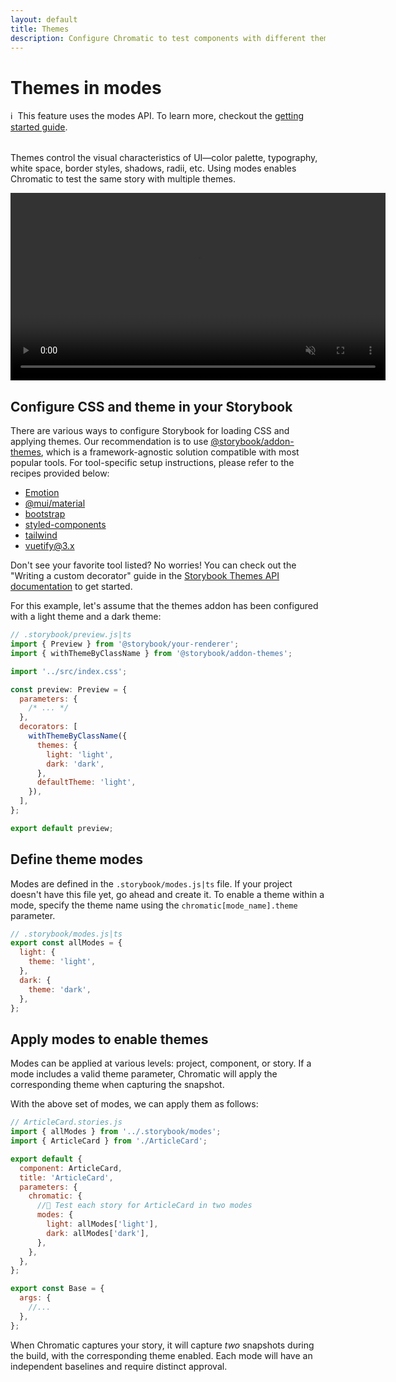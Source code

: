 ```yaml
---
layout: default
title: Themes
description: Configure Chromatic to test components with different themes
---
```


# Themes in modes

<div class="aside" style="margin-bottom: 2rem;">
ℹ️&nbsp;&nbsp;This feature uses the modes API. To learn more, checkout the <a href="/docs/modes#using-modes">getting started guide</a>.
</div>

Themes control the visual characteristics of UI—color palette, typography, white space, border styles, shadows, radii, etc. Using modes enables Chromatic to test the same story with multiple themes.

<video autoPlay muted playsInline loop width="600px" class="center">
  <source src="img/theme-switcher.mp4" type="video/mp4" />
</video>

## Configure CSS and theme in your Storybook

There are various ways to configure Storybook for loading CSS and applying themes. Our recommendation is to use [@storybook/addon-themes](https://github.com/storybookjs/storybook/tree/next/code/addons/themes), which is a framework-agnostic solution compatible with most popular tools.
For tool-specific setup instructions, please refer to the recipes provided below:

- [Emotion](https://github.com/storybookjs/storybook/tree/next/code/addons/themes/docs/getting-started/emotion.md)
- [@mui/material](https://github.com/storybookjs/storybook/tree/next/code/addons/themes/docs/getting-started/material-ui.md)
- [bootstrap](https://github.com/storybookjs/storybook/tree/next/code/addons/themes/docs/getting-started/bootstrap.md)
- [styled-components](https://github.com/storybookjs/storybook/tree/next/code/addons/themes/docs/getting-started/styled-components.md)
- [tailwind](https://github.com/storybookjs/storybook/tree/next/code/addons/themes/docs/getting-started/tailwind.md)
- [vuetify@3.x](https://github.com/storybookjs/storybook/blob/next/code/addons/themes/docs/api.md#writing-a-custom-decorator)

Don't see your favorite tool listed? No worries! You can check out the "Writing a custom decorator" guide in the [Storybook Themes API documentation](https://github.com/storybookjs/storybook/blob/next/code/addons/themes/docs/api.md#writing-a-custom-decorator) to get started.

For this example, let's assume that the themes addon has been configured with a light theme and a dark theme:

```jsx
// .storybook/preview.js|ts
import { Preview } from '@storybook/your-renderer';
import { withThemeByClassName } from '@storybook/addon-themes';

import '../src/index.css';

const preview: Preview = {
  parameters: {
    /* ... */
  },
  decorators: [
    withThemeByClassName({
      themes: {
        light: 'light',
        dark: 'dark',
      },
      defaultTheme: 'light',
    }),
  ],
};

export default preview;
```

## Define theme modes

Modes are defined in the `.storybook/modes.js|ts` file. If your project doesn't have this file yet, go ahead and create it. To enable a theme within a mode, specify the theme name using the `chromatic[mode_name].theme` parameter.

```jsx
// .storybook/modes.js|ts
export const allModes = {
  light: {
    theme: 'light',
  },
  dark: {
    theme: 'dark',
  },
};
```

## Apply modes to enable themes

Modes can be applied at various levels: project, component, or story. If a mode includes a valid theme parameter, Chromatic will apply the corresponding theme when capturing the snapshot.

With the above set of modes, we can apply them as follows:

```jsx
// ArticleCard.stories.js
import { allModes } from '../.storybook/modes';
import { ArticleCard } from './ArticleCard';

export default {
  component: ArticleCard,
  title: 'ArticleCard',
  parameters: {
    chromatic: {
      //🔶 Test each story for ArticleCard in two modes
      modes: {
        light: allModes['light'],
        dark: allModes['dark'],
      },
    },
  },
};

export const Base = {
  args: {
    //...
  },
};
```

When Chromatic captures your story, it will capture *two* snapshots during the build, with the corresponding theme enabled. Each mode will have an independent baselines and require distinct approval.
